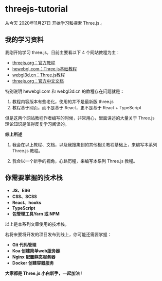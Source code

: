# threejs-tutorial
从今天 2020年11月27日 开始学习和探索 Three.js 。  




## 我的学习资料
我刚开始学习 three.js，目前主要看以下 4 个网站教程为主：
* [threejs.org：官方教程](https://threejsfundamentals.org/threejs/lessons/zh_cn/)
* [hewebgl.com：Three.js基础教程](http://www.hewebgl.com/article/articledir/1)
* [webgl3d.cn：Three.js教程](http://www.webgl3d.cn/Three.js/)
* [threejs.org：官方中文文档](https://threejs.org/docs/index.html#manual/zh/introduction/Creating-a-scene)

特别说明 hewebgl.com 和 webgl3d.cn 的教程存在问题就是：

1. 教程内容版本有些老化，使用的并不是最新版 three.js
2. 教程基于网页，而不是基于 React，更不是基于 React + TypeScript

但是这两个网站教程作者编写的时候，非常用心，里面讲述的大量关于 Three.js 理论知识是值得反复学习阅读的。

**综上所述**

1. 我会在以上教程、文档，以及我搜集到的其他相关教程基础上，来编写本系列 Three.js 教程。

2. 我会以一个新手的视角，心路历程，来编写本系列 Three.js 教程。



## 你需要掌握的技术栈

* **JS、ES6**
* **CSS、SCSS**
* **React、hooks**
* **TypeScript**
* **包管理工具Yarn 或 NPM**

以上是本系列文章使用的技术栈。

若将来要将开发的项目发布到线上，你可能还需要掌握：

* **Git 代码管理**
* **Koa 创建简单web服务器**
* **Nginx 配置静态服务器**
* **Docker 创建容器服务**



**大家都是 Three.js 小白新手，一起加油！**

